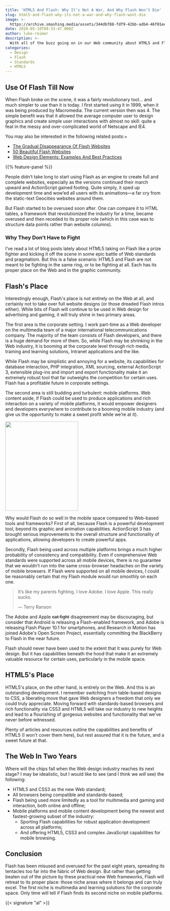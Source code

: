 ```yaml
---
title: 'HTML5 And Flash: Why It’s Not A War, And Why Flash Won’t Die'
slug: html5-and-flash-why-its-not-a-war-and-why-flash-wont-die
image: >-
  https://archive.smashing.media/assets/344dbf88-fdf9-42bb-adb4-46f01eedd629/15814764-f0a0-40b4-a2a0-57e1d72324dc/css-15.jpg
date: 2010-05-18T09:33:47.000Z
author: luke-reimer
description: >-
  With all of the buzz going on in our Web community about HTML5 and Flash, I've decided to dive into the fray and offer my thoughts as a 10-year veteran of both Web design and Flash development. Let me preface by saying that this article is opinion-based, and that information is certainly out there that I am not aware of, and that none of us truly knows what the future holds.
categories:
  - Design
  - Flash
  - Standards
  - HTML5
---
```


## Use Of Flash Till Now

When Flash broke on the scene, it was a fairly revolutionary tool… and much simpler to use than it is today. I first started using it in 1999, when it was being produced by Macromedia. The current version then was 4. The simple benefit was that it allowed the average computer user to design graphics and create simple user interactions with almost no skill: quite a feat in the messy and over-complicated world of Netscape and IE4.

You may also be interested in the following related posts:+

*   [The Gradual Disappearance Of Flash Websites](https://www.smashingmagazine.com/2010/04/the-gradual-disappearance-of-flash-websites/)
*   [50 Beautiful Flash Websites](https://www.smashingmagazine.com/2009/06/50-beautiful-flash-websites/)
*   [Web Design Elements: Examples And Best Practices](https://www.smashingmagazine.com/web-design-essentials-examples-and-best-practices/)

{{% feature-panel %}}

People didn’t take long to start using Flash as an engine to create full and complete websites, especially as the versions continued their march upward and ActionScript gained footing. Quite simply, it sped up development time and wow’ed all users with its animations—a far cry from the static-text Geocities websites around them.

But Flash started to be overused soon after. One can compare it to HTML tables, a framework that revolutionized the industry for a time, became overused and then receded to its proper role (which in this case was to structure data points rather than website columns).</p>

### Why They Don’t Have to Fight

I’ve read a lot of blog posts lately about HTML5 taking on Flash like a prize fighter and kicking it off the scene in some epic battle of Web standards and pragmatism. But this is a false scenario: HTML5 and Flash are not meant to be fighting in the same ring, or to be fighting at all. Each has its proper place on the Web and in the graphic community.</p>

## Flash's Place

Interestingly enough, Flash's place is not entirely on the Web at all, and certainly not to take over full website designs (or those dreaded Flash intros either). While bits of Flash will continue to be used in Web design for advertising and gaming, it will truly shine in two primary areas.

The first area is the corporate setting. I work part-time as a Web developer on the multimedia team of a major international telecommunications company. The majority of the team consists of Flash developers, and there is a huge demand for more of them. So, while Flash may be shrinking in the Web industry, it is booming at the corporate level through rich media, training and learning solutions, Intranet applications and the like.

While Flash may be simplistic and annoying for a website, its capabilities for database interaction, PHP integration, XML sourcing, external ActionScript 3, extensible plug-ins and import and export functionality make it an extremely robust tool that far outweighs the competition for certain uses. Flash has a profitable future in corporate settings.

The second area is still budding and turbulent: mobile platforms. Web content aside, if Flash could be used to produce applications and rich interaction on a variety of mobile platforms, it would empower designers and developers everywhere to contribute to a booming mobile industry (and give us the opportunity to make a sweet profit while we’re at it).

<img title="apple_vs_adobe_for_dummies" src="https://archive.smashing.media/assets/344dbf88-fdf9-42bb-adb4-46f01eedd629/ee33823a-bb55-4f42-89f9-6a4bffc68d0b/apple-vs-adobe-for-dummies1.png" alt="" width="230" height="281" />

Why would Flash do so well in the mobile space compared to Web-based tools and frameworks? First of all, because Flash is a powerful development tool, beyond its graphic and animation capabilities. ActionScript 3 has brought serious improvements to the overall structure and functionality of applications, allowing developers to create powerful apps.

Secondly, Flash being used across multiple platforms brings a much higher probability of consistency and compatibility. Even if comprehensive Web standards were supported across all mobile devices, there is no guarantee that we wouldn’t run into the same cross-browser headaches on the variety of mobile browsers. If Flash were supported on all mobile devices, I could be reasonably certain that my Flash module would run smoothly on each one.
<blockquote>It’s like my parents fighting. I love Adobe. I love Apple. This really sucks.

— Terry Ranson</blockquote>

The Adobe and Apple <del>cat fight</del> disagreement may be discouraging, but consider that Android is releasing a Flash-enabled framework, and Adobe is releasing Flash Player 10.1 for smartphones, and Research in Motion has joined Adobe's Open Screen Project, essentially committing the BlackBerry to Flash in the near future.

Flash should never have been used to the extent that it was purely for Web design. But it has capabilities beneath the hood that make it an extremely valuable resource for certain uses, particularly in the mobile space.</p>

## HTML5's Place

HTML5's place, on the other hand, is entirely on the Web. And this is an outstanding development. I remember switching from table-based designs to CSS, a liberating move that gave Web designers a freedom that only we could truly appreciate. Moving forward with standards-based browsers and rich functionality via CSS3 and HTML5 will take our industry to new heights and lead to a flourishing of gorgeous websites and functionality that we’ve never before witnessed.

Plenty of articles and resources outline the capabilities and benefits of HTML5 (I won't cover them here), but rest assured that it is the future, and a sweet future at that.</p>

## The Web In Two Years

Where will the chips fall when the Web design industry reaches its next stage? I may be idealistic, but I would like to see (and I think we <em>will</em> see) the following:

*   HTML5 and CSS3 as the new Web standard;
*   All browsers being compatible and standards-based;
*   Flash being used more limitedly as a tool for multimedia and gaming and interaction, both online and offline;
*   Mobile platforms and mobile content development being the newest and fastest-growing subset of the industry:
    *   Sporting Flash capabilities for robust application development across all platforms;
    *   And offering HTML5, CSS3 and complex JavaScript capabilities for mobile browsing.</p>

## Conclusion

Flash has been misused and overused for the past eight years, spreading its tentacles too far into the fabric of Web design. But rather than getting beaten out of the picture by these practical new Web frameworks, Flash will retreat to its proper place: those niche areas where it belongs and can truly excel. The first niche is multimedia and learning solutions for the corporate space. Only time will tell if Flash finds its second niche on mobile platforms.

{{< signature "al" >}}

